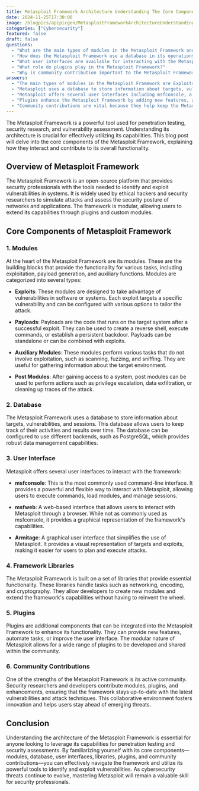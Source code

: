 ```yaml
---
title: Metasploit Framework Architecture Understanding The Core Components
date: 2024-11-25T17:30:00
image: /blogpics/apipicgen/MetasploitFrameworkArchitectureUnderstandingTheCoreComponents-LGL14ZY3N0.jpg
categories: ["Cybersecurity"]
featured: false
draft: false
questions:
  - "What are the main types of modules in the Metasploit Framework and their purposes?"
  - "How does the Metasploit Framework use a database in its operations?"
  - "What user interfaces are available for interacting with the Metasploit Framework?"
  - "What role do plugins play in the Metasploit Framework?"
  - "Why is community contribution important to the Metasploit Framework?"
answers:
  - "The main types of modules in the Metasploit Framework are Exploits, Payloads, Auxiliary Modules, and Post Modules. Exploits target specific vulnerabilities to gain access, Payloads run code on the target system after exploitation, Auxiliary Modules perform tasks like scanning and sniffing without exploiting, and Post Modules are used after access to escalate privileges or clean up."
  - "Metasploit uses a database to store information about targets, vulnerabilities, and active sessions. This helps users keep track of their activities and results over time. The database can be configured with different backends, such as PostgreSQL, to provide robust data management."
  - "Metasploit offers several user interfaces including msfconsole, a command-line interface widely used for flexibility; msfweb, a web-based interface accessed through a browser; and Armitage, a graphical user interface that provides visual representations of targets and exploits to simplify usage."
  - "Plugins enhance the Metasploit Framework by adding new features, automating tasks, or improving the user interface. They extend the framework's capabilities and can be developed and shared by the community, leveraging the modular design of Metasploit."
  - "Community contributions are vital because they help keep the Metasploit Framework up-to-date with the latest vulnerabilities and attack techniques. Security researchers and developers contribute modules, plugins, and enhancements, fostering innovation and helping users stay ahead of emerging cybersecurity threats."
---
```

The Metasploit Framework is a powerful tool used for penetration testing, security research, and vulnerability assessment. Understanding its architecture is crucial for effectively utilizing its capabilities. This blog post will delve into the core components of the Metasploit Framework, explaining how they interact and contribute to its overall functionality.

## Overview of Metasploit Framework

The Metasploit Framework is an open-source platform that provides security professionals with the tools needed to identify and exploit vulnerabilities in systems. It is widely used by ethical hackers and security researchers to simulate attacks and assess the security posture of networks and applications. The framework is modular, allowing users to extend its capabilities through plugins and custom modules.

## Core Components of Metasploit Framework

### 1. **Modules**

At the heart of the Metasploit Framework are its modules. These are the building blocks that provide the functionality for various tasks, including exploitation, payload generation, and auxiliary functions. Modules are categorized into several types:

- **Exploits**: These modules are designed to take advantage of vulnerabilities in software or systems. Each exploit targets a specific vulnerability and can be configured with various options to tailor the attack.

- **Payloads**: Payloads are the code that runs on the target system after a successful exploit. They can be used to create a reverse shell, execute commands, or establish a persistent backdoor. Payloads can be standalone or can be combined with exploits.

- **Auxiliary Modules**: These modules perform various tasks that do not involve exploitation, such as scanning, fuzzing, and sniffing. They are useful for gathering information about the target environment.

- **Post Modules**: After gaining access to a system, post modules can be used to perform actions such as privilege escalation, data exfiltration, or cleaning up traces of the attack.

### 2. **Database**

The Metasploit Framework uses a database to store information about targets, vulnerabilities, and sessions. This database allows users to keep track of their activities and results over time. The database can be configured to use different backends, such as PostgreSQL, which provides robust data management capabilities.

### 3. **User Interface**

Metasploit offers several user interfaces to interact with the framework:

- **msfconsole**: This is the most commonly used command-line interface. It provides a powerful and flexible way to interact with Metasploit, allowing users to execute commands, load modules, and manage sessions.

- **msfweb**: A web-based interface that allows users to interact with Metasploit through a browser. While not as commonly used as msfconsole, it provides a graphical representation of the framework's capabilities.

- **Armitage**: A graphical user interface that simplifies the use of Metasploit. It provides a visual representation of targets and exploits, making it easier for users to plan and execute attacks.

### 4. **Framework Libraries**

The Metasploit Framework is built on a set of libraries that provide essential functionality. These libraries handle tasks such as networking, encoding, and cryptography. They allow developers to create new modules and extend the framework's capabilities without having to reinvent the wheel.

### 5. **Plugins**

Plugins are additional components that can be integrated into the Metasploit Framework to enhance its functionality. They can provide new features, automate tasks, or improve the user interface. The modular nature of Metasploit allows for a wide range of plugins to be developed and shared within the community.

### 6. **Community Contributions**

One of the strengths of the Metasploit Framework is its active community. Security researchers and developers contribute modules, plugins, and enhancements, ensuring that the framework stays up-to-date with the latest vulnerabilities and attack techniques. This collaborative environment fosters innovation and helps users stay ahead of emerging threats.

## Conclusion

Understanding the architecture of the Metasploit Framework is essential for anyone looking to leverage its capabilities for penetration testing and security assessments. By familiarizing yourself with its core components—modules, database, user interfaces, libraries, plugins, and community contributions—you can effectively navigate the framework and utilize its powerful tools to identify and exploit vulnerabilities. As cybersecurity threats continue to evolve, mastering Metasploit will remain a valuable skill for security professionals.